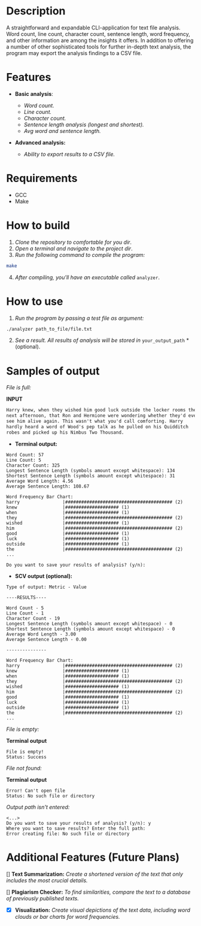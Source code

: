 # Description
A straightforward and expandable CLI-application for text file analysis. Word count, line count, character count, sentence length, word frequency, and other information are among the insights it offers. In addition to offering a number of other sophisticated tools for further in-depth text analysis, the program may export the analysis findings to a CSV file.

# Features
- **Basic analysis**: 
    - *Word count.*
    - *Line count.*
    - *Character count.*
    - *Sentence length analysis (longest and shortest).*
    - *Avg word and sentence length.*

- **Advanced analysis:**
    - *Ability to export results to a CSV file.*

# Requirements 
- GCC 
- Make

# How to build 
1. *Clone the repository to comfortable for you dir*.
2. *Open a terminal and navigate to the project dir*.
3. *Run the following command to compile the program:*
``` Bash
make
```
4. *After compiling, you'll have an executable called* `analyzer`. 

# How to use
1. *Run the program by passing a test file as argument:*
``` Bash
./analyzer path_to_file/file.txt
```
2. *See a result. All results of analysis will be stored in* `your_output_path` *(optional). 

# Samples of output
*File is full:*

**INPUT**

``` sample.txt
Harry knew, when they wished him good luck outside the locker rooms the
next afternoon, that Ron and Hermione were wondering whether they'd ever
see him alive again. This wasn't what you'd call comforting. Harry
hardly heard a word of Wood's pep talk as he pulled on his Quidditch
robes and picked up his Nimbus Two Thousand.
```

- **Terminal output:**
``` Output
Word Count: 57
Line Count: 5
Character Count: 325
Longest Sentence Length (symbols amount except whitespace): 134
Shortest Sentence Length (symbols amount except whitespace): 31
Average Word Length: 4.56
Average Sentence Length: 108.67

Word Frequency Bar Chart:
harry                |######################################## (2)
knew                 |#################### (1)
when                 |#################### (1)
they                 |######################################## (2)
wished               |#################### (1)
him                  |######################################## (2)
good                 |#################### (1)
luck                 |#################### (1)
outside              |#################### (1)
the                  |######################################## (2)
...

Do you want to save your results of analysis? (y/n):
```

- **SCV output (optional):**
``` CSV
Type of output: Metric - Value

----RESULTS----

Word Count - 5
Line Count - 1
Character Count - 19
Longest Sentence Length (symbols amount except whitespace) - 0
Shortest Sentence Length (symbols amount except whitespace) - 0
Average Word Length - 3.00
Average Sentence Length - 0.00

---------------

Word Frequency Bar Chart:
harry                |######################################## (2)
knew                 |#################### (1)
when                 |#################### (1)
they                 |######################################## (2)
wished               |#################### (1)
him                  |######################################## (2)
good                 |#################### (1)
luck                 |#################### (1)
outside              |#################### (1)
the                  |######################################## (2)
...
```

*File is empty:*

**Terminal output**
``` Output
File is empty!
Status: Success
```

*File not found:*

**Terminal output**
``` Output
Error! Can't open file
Status: No such file or directory
```

*Output path isn't entered:*
``` Output
<...>
Do you want to save your results of analysis? (y/n): y
Where you want to save results? Enter the full path: 
Error creating file: No such file or directory
```

# Additional Features (Future Plans)
[] **Text Summarization:** *Create a shortened version of the text that only includes the most crucial details.*

[] **Plagiarism Checker:** *To find similarities, compare the text to a database of previously published texts.*

- [x] **Visualization:** *Create visual depictions of the text data, including word clouds or bar charts for word frequencies.*
